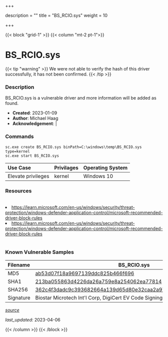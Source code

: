 +++

description = ""
title = "BS_RCIO.sys"
weight = 10

+++


{{< block "grid-1" >}}
{{< column "mt-2 pt-1">}}


# BS_RCIO.sys 


{{< tip "warning" >}}
We were not able to verify the hash of this driver successfully, it has not been confirmed.
{{< /tip >}}


### Description

BS_RCIO.sys is a vulnerable driver and more information will be added as found.

- **Created**: 2023-01-09
- **Author**: Michael Haag
- **Acknowledgement**:  | [](https://twitter.com/)

### Commands

```
sc.exe create BS_RCIO.sys binPath=C:\windows\temp\BS_RCIO.sys type=kernel
sc.exe start BS_RCIO.sys
```

| Use Case | Privilages | Operating System | 
|:---- | ---- | ---- |
| Elevate privileges | kernel | Windows 10 |

### Resources
<br>
<li><a href=" https://learn.microsoft.com/en-us/windows/security/threat-protection/windows-defender-application-control/microsoft-recommended-driver-block-rules"> https://learn.microsoft.com/en-us/windows/security/threat-protection/windows-defender-application-control/microsoft-recommended-driver-block-rules</a></li>
<li><a href="https://learn.microsoft.com/en-us/windows/security/threat-protection/windows-defender-application-control/microsoft-recommended-driver-block-rules">https://learn.microsoft.com/en-us/windows/security/threat-protection/windows-defender-application-control/microsoft-recommended-driver-block-rules</a></li>
<br>

### Known Vulnerable Samples

| Filename | BS_RCIO.sys |
|:---- | ---- | 
| MD5 | <a href="https://www.virustotal.com/gui/file/ab53d07f18a9697139ddc825b466f696">ab53d07f18a9697139ddc825b466f696</a> |
| SHA1 | <a href="https://www.virustotal.com/gui/file/213ba055863d4226da26a759e8a254062ea77814">213ba055863d4226da26a759e8a254062ea77814</a> |
| SHA256 | <a href="https://www.virustotal.com/gui/file/362c4f3dadc9c393682664a139d65d80e32caa2a97b6e0361dfd713a73267ecc">362c4f3dadc9c393682664a139d65d80e32caa2a97b6e0361dfd713a73267ecc</a> |
| Signature | Biostar Microtech Int&#39;l Corp, DigiCert EV Code Signing CA, DigiCert   |


[*source*](https://github.com/magicsword-io/LOLDrivers/tree/main/yaml/bs_rcio.yaml)

*last_updated:* 2023-04-06








{{< /column >}}
{{< /block >}}
